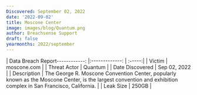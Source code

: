 ```yaml
---
Discovered: September 02, 2022
date: '2022-09-02'
title: Moscone Center
image: images/blog/Quantum.png
author: Breachsense Support
draft: false
yearmonths: 2022/september
---
```


| Data Breach Report------------:     |:-------------:    | :-----:|
| Victim      | moscone.com      | 
| Threat Actor      | Quantum      | 
| Date Discovered      | Sep 02, 2022      | 
| Description      | The George R. Moscone Convention Center, popularly known as the Moscone Center, is the largest convention and exhibition complex in San Francisco, California.       | 
| Leak Size      | 250GB      | 

